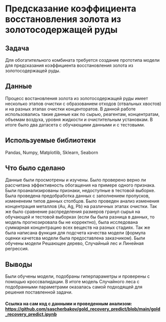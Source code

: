 # Предсказание коэффициента восстановления золота из золотосодержащей руды

## Задача
Для обогатительного комбината требуется создание прототипа модели для предсказания коэффициента восстановления золота из золотосодержащей руды.

## Данные
Процесс востановления золота из золотосодержащей руды имеет несколько этапов очистки с образованием отходов (отвальных хвостов) и на разных этапах очистки конценторатов. В данной работе использовались такие данные как по сырью, реагентам, концентратам, объемам воздуха, уровня жидкости и очистительным установкам. В итоге было два датасета с обучающими данными и с тестовыми.

## Используемые библиотеки
Pandas, Numpy, Matplotlib, Sklearn, Seaborn

## Что было сделано
Данные были просмотрены и изучены. Было проверено верно ли рассчитана эффективность обогащения на примере одного признака. Были проанализированы признаки, недоступные в тестовой выборке. Была проведена предобработка данных с заполнением пропусков, измененеим типов данных столбцов. Было проведен анализ изменения концентрация металлов (Au, Ag, Pb) на различных этапах очистки. Так же было сравнение распределения размеров гранул сырья на обучающей и тестовой выборках (если бы была разница в данных, то модель прогнозировала бы не корректно), была исследована суммарная концентрацию всех веществ на разных стадиях. Так же была написана функция для подсчета качества модели (формула оценки качетсва модели была предоставлена заказчиком). Были обучены модели Решающее дерево, Случайный лес и Линейная регрессия.

## Выводы
Были обучены модели, подобраны гиперпараметры и проверены с помощью кроссвалидации. В итоге модель Случайного леса с подобранными параметрами оказалась самой подходящей для решения поставленной задачи.

#### Ссылка на сам код с данными и проведенным анализом: https://github.com/sascherbakov/gold_recovery_predict/blob/main/gold_recovery_predict.ipynb
